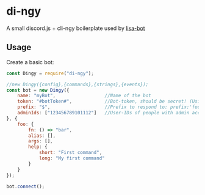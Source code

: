 # di-ngy

A small discord.js + cli-ngy boilerplate used by [lisa-bot](https://github.com/FelixRilling/lisa-bot)

## Usage

Create a basic bot:

```js
const Dingy = require("di-ngy");

//new Dingy({config},{commands},{strings},{events});
const bot = new Dingy({
    name: "myBot",                  //Name of the bot
    token: "#botToken#",            //Bot-token, should be secret! (Using ENV-vars to store this is recommended)
    prefix: "$",                    //Prefix to respond to: prefix:'foo' => responds to "foo help"
    adminIds: ["123456789101112"]   //User-IDs of people with admin access, aloowing dangerous commands
}, {
    foo: {
        fn: () => "bar",
        alias: [],
        args: [],
        help: {
            short: "First command",
            long: "My first command"
        }
    }
});

bot.connect();
```
